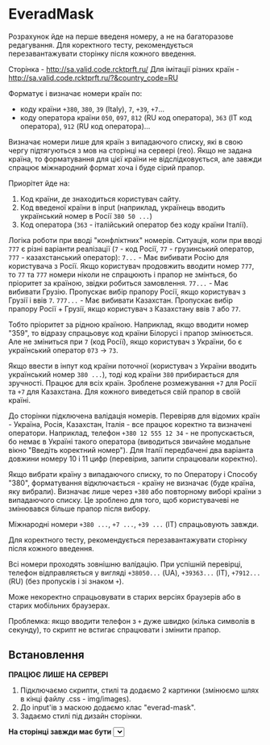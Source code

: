 # EveradMask

Розрахунок йде на перше введеня номеру, а не на багаторазове редагування. Для коректного тесту, рекомендується перезавантажувати сторінку після кожного введення.

Сторінка - http://sa.valid.code.rcktprft.ru/
Для імітації різних країн - http://sa.valid.code.rcktprft.ru/?&country_code=RU

Форматує і визначає номери країн по:
 - коду країни `+380`, `380`, `39` (Italy), `7`, `+39`, `+7`...
 - коду оператора країни `050`, `097`, `812` (RU код оператора), `363` (IT код оператора), `912` (RU код оператора)...

Визначає номери лише для країн з випадаючого списку, які в свою чергу підтягуються з мов на сторінці на сервері (гео). Якщо не задана країна, то форматування для цієї країни не відслідковується, але завжди спрацює міжнародний формат хоча і буде сірий прапор.

Приорітет йде на:
 1. Код країни, де знаходиться користувач сайту.
 2. Код введеної країни в input (наприклад, українець вводить український номер в Росії `380 50 ...`)
 3. Код оператора (`363` - італійський оператор без коду країни Італії).

Логіка роботи при вводі "конфліктних" номерів. Ситуація, коли при вводі `777` є різні варіанти реалізації (`7` - код Росії, `77` - грузинський оператор, `777` - казахстанський оператор):
`7...` - Має вибивати Росію для користувача з Росії. Якщо користувач продовжить вводити номер `777`, то `77` та `777` номери ніколи не спрацюють і прапор не змінться, бо пріоритет за країною, звідки робиться замовлення.
`77...` - Має вибивати Грузію. Пропускає вибір прапору Росії, якщо користувач з Грузії і ввів `7`.
`777...` - Має вибивати Казахстан. Пропускає вибір прапору Росії + Грузії, якщо користувач з Казахстану ввів `7` або `77`.

Тобто пріоритет за рідною країною. Наприклад, якщо вводити номер "359", то відразу спрацьовує код країни Білорусі і прапор змінюється. Але не зміниться при `7` (код Росії), якщо користувач з України, бо є український оператор `073` -> `73`.

Якщо ввести в інпут код країни поточної (користувач з України вводить український номер `380 ...`), тоді код країни `380` прибирається для зручності. Працює для всіх країн.
Зроблене розмежування `+7` для Росії та `+7` для Казахстана. Для кожного виведеться свій прапор в своїй країні.

До сторінки підключена валідація номерів. Перевіряв для відомих країн - Україна, Росія, Казахстан, Італія - все працює коректно та визначені оператори. Наприклад, телефон `+380 12 555 12 34` - не пропускається, бо немає в Україні такого оператора (виводиться звичайне модальне вікно "Введіть коректний номер"). Для Італії передбачені два варіанта довжини номеру 10 і 11 цифр (перевірив, запити спрацювали коректно).

Якщо вибрати країну з випадаючого списку, то по Оператору і Способу "380", форматування відключається - країну не визначає (буде країна, яку вибрали). Визначає лише через `+380` або повторному виборі країни з випадаючого списку. Це зроблено для того, щоб користувачеві не змінювався більше прапор після вибору.

Міжнародні номери `+380 ...`, `+7 ...`, `+39 ...` (IT) спрацьовують завжди.

Для коректного тесту, рекомендується перезавантажувати сторінку після кожного введення.

Всі номери проходять зовнішню валідацію. При успішній перевірці, телефон відправляється у вигляді `+38050...` (UA), `+39363...` (IT), `+7912...` (RU) (без пропусків і зі знаком `+`).

Може некоректно спрацьовувати в старих версіях браузерів або в старих мобільних браузерах.

Проблемка: якщо вводити телефон з `+` дуже швидко (кілька символів в секунду), то скрипт не встигає спрацювати і змінити прапор.

## Встановлення

**ПРАЦЮЄ ЛИШЕ НА СЕРВЕРІ**

1. Підключаємо скрипти, стилі та додаємо 2 картинки (змінюємо шлях в кінці файлу .css - img/images).
2. До input'ів з маскою додаємо клас "everad-mask".
3. Задаємо стилі під дизайн сторінки.

**На сторінці завжди має бути <select>, але його можна сховати (display: none).**

<link href="css/intlTelInput.css" rel="stylesheet" type="text/css">

<script src="js/jquery.min.js"></script>
<script src="js/jquery.caret.min.js"></script>
<script src="js/intlTelInput.min.js"></script>
<!-- <script src="js/utils.js"></script> - автоматично підключається з everadmask.js. Якщо видає помилку, тоді підключаємо тут -->
<script src="js/everadmask.js"></script>
